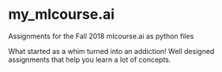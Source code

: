 # my_mlcourse.ai
Assignments for the Fall 2018 mlcourse.ai as python files

What started as a whim turned into an addiction!
Well designed assignments that help you learn a lot of concepts.
